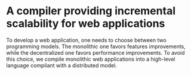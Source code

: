 # A compiler providing incremental scalability for web applications

To develop a web application, one needs to choose between two programming models.
The monolithic one favors features improvements, while the decentralized one favors performance improvements.
To avoid this choice, we compile monolithic web applications into a high-level language compliant with a distributed model.